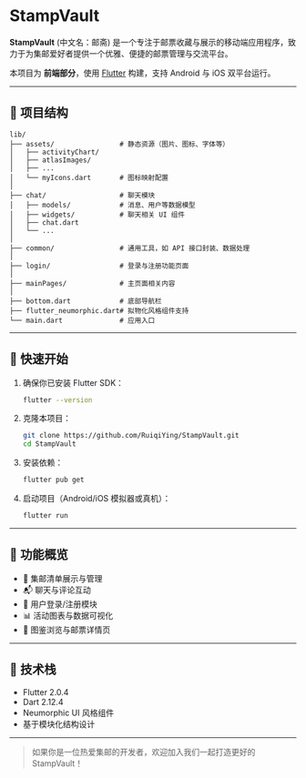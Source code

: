 # StampVault

**StampVault** (中文名：邮斋) 是一个专注于邮票收藏与展示的移动端应用程序，致力于为集邮爱好者提供一个优雅、便捷的邮票管理与交流平台。

本项目为 **前端部分**，使用 [Flutter](https://flutter.dev/) 构建，支持 Android 与 iOS 双平台运行。

---

## 📁 项目结构

```
lib/
├── assets/                # 静态资源（图片、图标、字体等）
│   ├── activityChart/
│   ├── atlasImages/
│   ├── ...
│   └── myIcons.dart       # 图标映射配置
│
├── chat/                  # 聊天模块
│   ├── models/            # 消息、用户等数据模型
│   ├── widgets/           # 聊天相关 UI 组件
│   ├── chat.dart
│   └── ...
│
├── common/                # 通用工具，如 API 接口封装、数据处理
│
├── login/                 # 登录与注册功能页面
│
├── mainPages/             # 主页面相关内容
│
├── bottom.dart            # 底部导航栏
├── flutter_neumorphic.dart# 拟物化风格组件支持
└── main.dart              # 应用入口
```

---

## 🚀 快速开始

1. 确保你已安装 Flutter SDK：
   ```bash
   flutter --version
   ```

2. 克隆本项目：
   ```bash
   git clone https://github.com/RuiqiYing/StampVault.git
   cd StampVault
   ```

3. 安装依赖：
   ```bash
   flutter pub get
   ```

4. 启动项目（Android/iOS 模拟器或真机）：
   ```bash
   flutter run
   ```

---

## 📌 功能概览

- 🧾 集邮清单展示与管理
- 📬 聊天与评论互动
- 👤 用户登录/注册模块
- 📊 活动图表与数据可视化
- 📸 图鉴浏览与邮票详情页

---

## 📱 技术栈

- Flutter 2.0.4
- Dart 2.12.4
- Neumorphic UI 风格组件
- 基于模块化结构设计

---

> 如果你是一位热爱集邮的开发者，欢迎加入我们一起打造更好的 StampVault！
